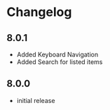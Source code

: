 # Changelog

## 8.0.1
- Added Keyboard Navigation
- Added Search for listed items

## 8.0.0
- initial release